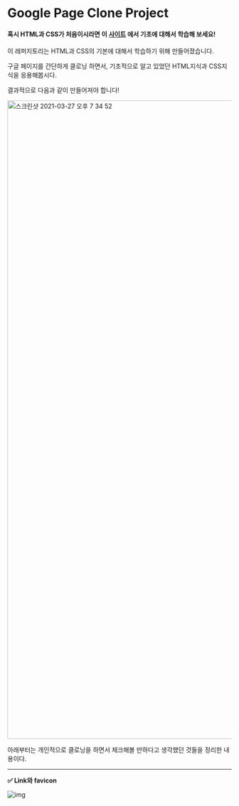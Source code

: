# Google Page Clone Project



#### 혹시 HTML과 CSS가 처음이시라면 이 <a href="https://github.com/keinn51/Basic_Html_CSS">사이트</a> 에서 기초에 대해서 학습해 보세요!

이 레퍼지토리는 HTML과 CSS의 기본에 대해서 학습하기 위해 만들어졌습니다.

구글 페이지를 간단하게 클로닝 하면서, 기초적으로 알고 있었던 HTML지식과 CSS지식을 응용해봅시다.



결과적으로 다음과 같이 만들어져야 합니다!



<img width="1437" alt="스크린샷 2021-03-27 오후 7 34 52" src="https://user-images.githubusercontent.com/79993356/112717992-8147c300-8f33-11eb-9979-6902cc267acc.png">



아래부터는 개인적으로 클로닝을 하면서 체크해볼 만하다고 생각했던 것들을 정리한 내용이다.



---



**✅ Link와 favicon**



![img](en-cache://tokenKey%3D%22AuthToken%3AUser%3A224120021%22+6f787fef-e032-d8e0-48ca-5cc35534b188+a3f60d8680a8886ef0865592033ad415+https://www.evernote.com/shard/s481/res/87e351d7-cc90-1071-580b-aed8daf63ff6)
